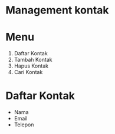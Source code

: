 # Management kontak

# Menu
1. Daftar Kontak
2. Tambah Kontak
3. Hapus Kontak
4. Cari Kontak

# Daftar Kontak
- Nama
- Email
- Telepon